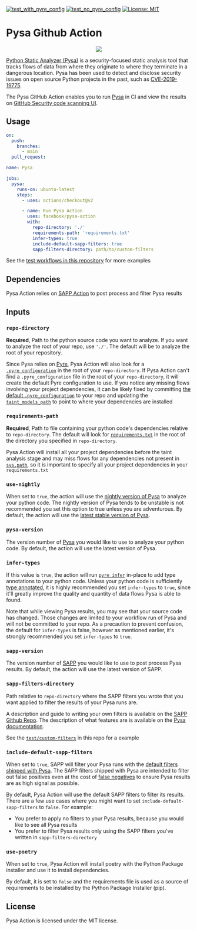 [![test_with_pyre_config](https://github.com/facebook/pysa-action/actions/workflows/test_with_pyre_config.yml/badge.svg)](https://github.com/facebook/pysa-action/actions/workflows/test_with_pyre_config.yml)
[![test_no_pyre_config](https://github.com/facebook/pysa-action/actions/workflows/test_no_pyre_config.yml/badge.svg)](https://github.com/facebook/pysa-action/actions/workflows/test_no_pyre_config.yml)
[![License: MIT](https://img.shields.io/badge/License-MIT-yellow.svg)](https://opensource.org/licenses/MIT)

# Pysa Github Action

<p align="center">
  <img src="https://raw.githubusercontent.com/facebook/pysa-action/main/logo.png">
</p>

[Python Static Analyzer (Pysa)](https://engineering.fb.com/2020/08/07/security/pysa/) is a security-focused static analysis tool that tracks flows of data from where they originate to where they terminate in a dangerous location. Pysa has been used to detect and disclose security issues on open source Python projects in the past, such as [CVE-2019-19775](https://cve.mitre.org/cgi-bin/cvename.cgi?name=CVE-2019-19775).

The Pysa GitHub Action enables you to run [Pysa](https://pyre-check.org/docs/pysa-basics/) in CI and view the results on [GitHub Security code scanning UI](https://docs.github.com/code-security/code-scanning/automatically-scanning-your-code-for-vulnerabilities-and-errors/managing-code-scanning-alerts-for-your-repository#viewing-the-alerts-for-a-repository).


## Usage
```yml
on:
  push:
    branches:
      - main
  pull_request:

name: Pysa

jobs:
  pysa:
    runs-on: ubuntu-latest
    steps:
      - uses: actions/checkout@v2

      - name: Run Pysa Action
        uses: facebook/pysa-action
        with:
          repo-directory: './'
          requirements-path: 'requirements.txt'
          infer-types: true
          include-default-sapp-filters: true
          sapp-filters-directory: path/to/custom-filters

```
See the [test workflows in this repository](.github/workflows) for more examples

## Dependencies

Pysa Action relies on [SAPP Action](https://github.com/facebook/sapp-action) to post process and filter Pysa results

## Inputs
### `repo-directory`

**Required**, Path to the python source code you want to analyze. If you want to analyze the root of your repo, use `'./'`. The default will be to analyze the root of your repository.

Since Pysa relies on [Pyre](https://github.com/facebook/pyre-check), Pysa Action will also look for a [`.pyre_configuration`](https://pyre-check.org/docs/configuration/#configuration-files) in the root of your `repo-directory`. If Pysa Action can't find a `.pyre_configuration` file in the root of your `repo-directory`, it will create the default Pyre configuration to use. If you notice any missing flows involving your project dependencies, it can be likely fixed by committing [the default `.pyre_configuration`](https://github.com/facebook/pysa-action/blob/main/action.yml#L105-L108) to your repo and updating the [`taint_models_path`](https://pyre-check.org/docs/pysa-running/#4-pysa-configuration) to point to where your dependencies are installed

### `requirements-path`

**Required**, Path to file containing your python code's dependencies relative to `repo-directory`. The default will look for [`requirements.txt`](https://pip.pypa.io/en/latest/reference/requirements-file-format/) in the root of the directory you specified in `repo-directory`.

Pysa Action will install all your project dependencies before the taint analysis stage and may miss flows for any dependencies not present in [`sys.path`](https://docs.python.org/3/library/sys.html#sys.path), so it is important to specify all your project dependencies in your `requirements.txt`

### `use-nightly`

When set to `true`, the action will use the [nightly version of Pysa](https://pypi.org/project/pyre-check-nightly/) to analyze your python code. The nightly version of Pysa tends to be unstable is not recommended you set this option to true unless you are adventurous. By default, the action will use the [latest stable version of Pysa](https://pypi.org/project/pyre-check/).

### `pysa-version`

The version number of [Pysa](https://pypi.org/project/pyre-check/) you would like to use to analyze your python code. By default, the action will use the latest version of Pysa.

### `infer-types`

If this value is `true`, the action will run [`pyre infer`](https://pyre-check.org/docs/pysa-coverage/#pyre-infer) in-place to add type annotations to your python code. Unless your python code is sufficiently [type annotated](https://www.python.org/dev/peps/pep-0484/), it is highly recommended you set `infer-types` to `true`, since it'll greatly improve the quality and quantity of data flows Pysa is able to found.

Note that while viewing Pysa results, you may see that your source code has changed. Those changes are limited to your workflow run of Pysa and will not be committed to your repo. As a precaution to prevent confusion, the default for `infer-types` is false, however as mentioned earlier, it's strongly recommended you set `infer-types` to `true`.

### `sapp-version`

The version number of [SAPP](https://pypi.org/project/fb-sapp/) you would like to use to post process Pysa results. By default, the action will use the latest version of SAPP.

### `sapp-filters-directory`

Path relative to `repo-directory` where the SAPP filters you wrote that you want applied to filter the results of your Pysa runs are.

A description and guide to writing your own filters is available on the [SAPP Github Repo](https://github.com/facebook/sapp#filters). The description of what features are is available on the [Pysa documentation](https://pyre-check.org/docs/pysa-features/).

See the [`test/custom-filters`](test/custom-filters) in this repo for a example

### `include-default-sapp-filters`

When set to `true`, SAPP will filter your Pysa runs with the [default filters shipped with Pysa](https://github.com/facebook/pyre-check/tree/main/tools/sapp/pysa_filters). The SAPP filters shipped with Pysa are intended to filter out false positives even at the cost of [false negatives](https://pyre-check.org/docs/pysa-false-negatives/) to ensure Pysa results are as high signal as possible.

By default, Pysa Action will use the default SAPP filters to filter its results. There are a few use cases where you might want to set `include-default-sapp-filters` to `false`. For example:
- You prefer to apply no filters to your Pysa results, because you would like to see all Pysa results
- You prefer to filter Pysa results only using the SAPP filters you've written in `sapp-filters-directory`

### `use-poetry`
When set to `true`, Pysa Action will install poetry with the Python Package installer and use it to install dependencies.

By default, it is set to `false` and the requirements file is used as a source of requirements to be installed by the Python Package Installer (pip).

## License

Pysa Action is licensed under the MIT license.
